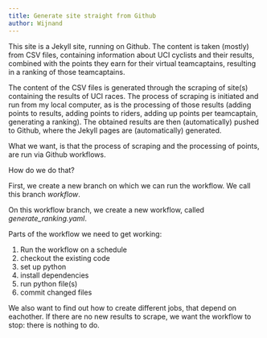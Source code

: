```yaml
---
title: Generate site straight from Github
author: Wijnand
---
```


This site is a Jekyll site, running on Github.
The content is taken (mostly) from CSV files, containing information about UCI cyclists and their results, combined with the points they earn for their virtual teamcaptains, resulting in a ranking of those teamcaptains.

The content of the CSV files is generated through the scraping of site(s) containing the results of UCI races. 
The process of scraping is initiated and run from my local computer, as is the processing of those results (adding points to results, adding points to riders, adding up points per teamcaptain, generating a ranking). The obtained results are then (automatically) pushed to Github, where the Jekyll pages are (automatically) generated. 

What we want, is that the process of scraping and the processing of points, are run via Github workflows.

How do we do that?

First, we create a new branch on which we can run the workflow.
We call this branch _workflow_.

On this workflow branch, we create a new workflow, called _generate_ranking.yaml_.

Parts of the workflow we need to get working:

1. Run the workflow on a schedule
2. checkout the existing code
3. set up python
4. install dependencies
5. run python file(s)
6. commit changed files

We also want to find out how to create different jobs, that depend on eachother.
If there are no new results to scrape, we want the workflow to stop: there is nothing to do.
 
